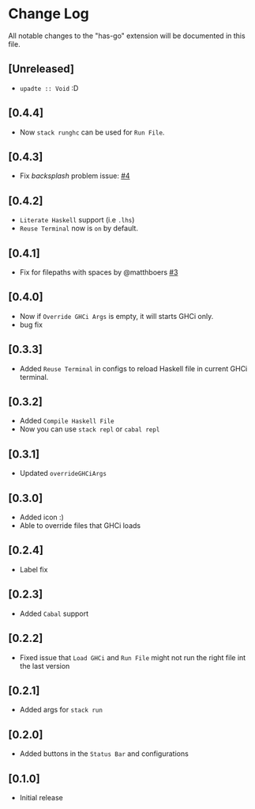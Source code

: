 # Change Log

All notable changes to the "has-go" extension will be documented in this file.

## [Unreleased]

- `upadte :: Void` :D

## [0.4.4]

- Now `stack runghc` can be used for `Run File`.

## [0.4.3]

- Fix *backsplash* problem issue: [#4](https://github.com/Meowcolm024/has-go/issues/4)

## [0.4.2]

- `Literate Haskell` support (i.e `.lhs`)
- `Reuse Terminal` now is `on` by default.

## [0.4.1]

- Fix for filepaths with spaces by @matthboers [#3](https://github.com/Meowcolm024/has-go/pull/3)

## [0.4.0]

- Now if `Override GHCi Args` is empty, it will starts GHCi only.
- bug fix

## [0.3.3]

- Added `Reuse Terminal` in configs to reload Haskell file in current GHCi terminal.

## [0.3.2]

- Added `Compile Haskell File`
- Now you can use `stack repl` or `cabal repl`

## [0.3.1]

- Updated `overrideGHCiArgs`

## [0.3.0]

- Added icon :)
- Able to override files that GHCi loads

## [0.2.4]

- Label fix

## [0.2.3]

- Added `Cabal` support

## [0.2.2]

- Fixed issue that `Load GHCi` and `Run File` might not run the right file int the last version

## [0.2.1]

- Added args for `stack run`

## [0.2.0]

- Added buttons in the `Status Bar` and configurations

## [0.1.0]

- Initial release
